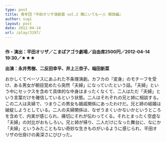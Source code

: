 ```yaml
---
type: post
title: 青年団『平田オリザ演劇展 vol.2 隣にいても一人 関西編』
author: sugi
layout: post
date: 2012-04-14
url: /play/3197/
---
```

<img src="http://i0.wp.com/asharpminor.com/wp-content/uploads/2012/04/engekitenvol2.png?resize=240%2C95" alt="" title="engekitenvol2" class="alignleft size-full wp-image-3198" data-recalc-dims="1" />

**作・演出：平田オリザ／こまばアゴラ劇場／自由席2500円／2012-04-14 19:30／★★★**

**出演：永井秀樹、二反田幸平、井上三奈子、端田新菜**

おかしくてペーソスにあふれた不条理演劇。カフカの『変身』のモチーフを受け、ある男女が朝目覚めたら突然「夫婦」になっていたという話。「夫婦」という中にセックスを含めて具体的な中身はまったくなくて、二人はただ「夫婦」という言葉だけを確信しているという状態。二人はそれぞれの兄と姉に相談する。この二人は夫婦で、つまりこの男女も姻戚関係にあったわけだ。兄と姉の結婚は破綻しようとしている。二人の夫婦関係は、なぜうまくいかないかというところを含めて、内実が感じられ、痛切にそれが伝わってくる。それとまったく空虚な「夫婦」の対比がおもしろい。兄と姉が帰り、二人だけになった舞台に、なにか「夫婦」というみたこともない奇妙な生きものがいるように感じられ、平田オリザの仕掛けの奥深さにびびった。
